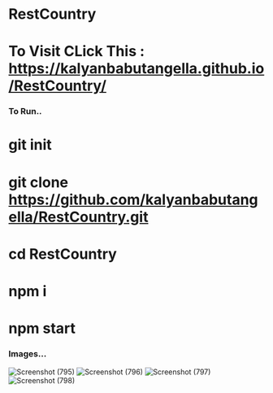 # RestCountry

# To Visit CLick This : https://kalyanbabutangella.github.io/RestCountry/

### To Run..
# git init
# git clone https://github.com/kalyanbabutangella/RestCountry.git
# cd RestCountry
# npm i
# npm start

### Images...
![Screenshot (795)](https://user-images.githubusercontent.com/55451066/134824171-e6f68b12-d11f-4c91-bcee-ffd10ddd329d.png)
![Screenshot (796)](https://user-images.githubusercontent.com/55451066/134824172-bf0c0a97-98e8-434d-8b7d-4f91bd6c68dd.png)
![Screenshot (797)](https://user-images.githubusercontent.com/55451066/134824173-35bdf7d7-51a5-496d-9c80-44365f945282.png)
![Screenshot (798)](https://user-images.githubusercontent.com/55451066/134824169-fc0bca1f-d19f-40a0-b615-ace1f10bc2e6.png)
